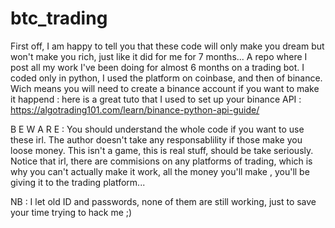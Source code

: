 # btc_trading

First off, I am happy to tell you that these code will only make you dream but won't make you rich, just like it did for me for 7 months...
A repo where I post all my work I've been doing for almost 6 months on a trading bot. 
I coded only in python, I used the platform on coinbase, and then of binance. Wich means you will need to create a binance account if you want to make it happend : here is a great tuto that I used to set up your binance API : https://algotrading101.com/learn/binance-python-api-guide/

B E W A R E : You should understand the whole code if you want to use these irl. The author doesn't take any responsablility if those make you loose money. This isn't a game, this is real stuff, should be take seriously.
Notice that irl, there are commisions on any platforms of trading, which is why you can't actually make it work, all the money you'll make , you'll be giving it to the trading platform...

NB : I let old ID and passwords, none of them are still working, just to save your time trying to hack me ;)
